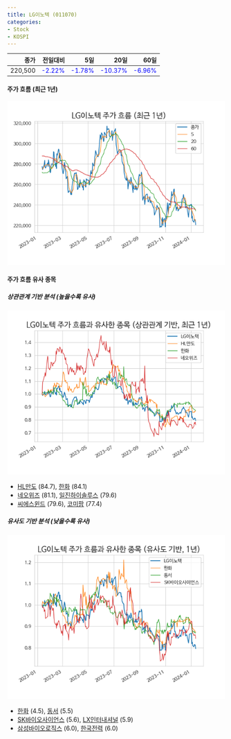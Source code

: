 ```yaml
---
title: LG이노텍 (011070)
categories:
- Stock
- KOSPI
---
```


|종가|전일대비|5일|20일|60일|
|---:|-------:|--:|---:|---:|
|220,500|<span style="color: blue">-2.22%</span>|<span style="color: blue">-1.78%</span>|<span style="color: blue">-10.37%</span>|<span style="color: blue">-6.96%</span>|

<!-- more -->


#### 주가 흐름 (최근 1년)
![011070](/assets/images/stock/011070.png)


#### 주가 흐름 유사 종목


##### 상관관계 기반 분석 (높을수록 유사)
![011070](/assets/images/stock/011070_corr.png)
- [HL만도](/204320/) (84.7), [한화](/000880/) (84.1)
- [네오위즈](/095660/) (81.1), [일진하이솔루스](/271940/) (79.6)
- [씨에스윈드](/112610/) (79.6), [코미팜](/041960/) (77.4)


##### 유사도 기반 분석 (낮을수록 유사)	
![011070](/assets/images/stock/011070_sim.png)
- [한화](/000880/) (4.5), [동서](/026960/) (5.5)
- [SK바이오사이언스](/302440/) (5.6), [LX인터내셔널](/001120/) (5.9)
- [삼성바이오로직스](/207940/) (6.0), [한국전력](/015760/) (6.0)